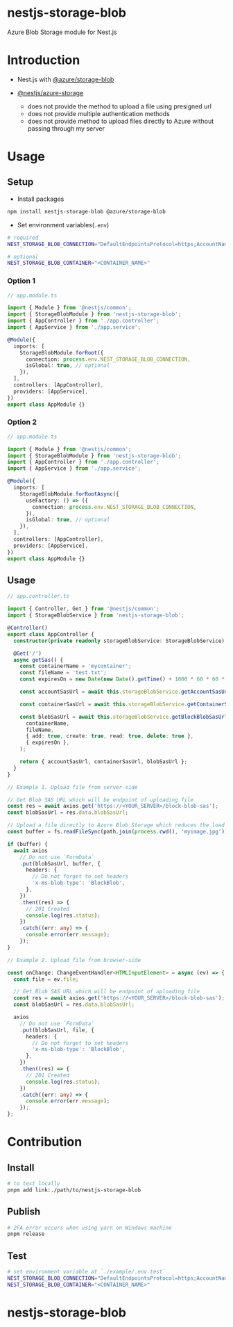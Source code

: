 # nestjs-storage-blob

Azure Blob Storage module for Nest.js

# Introduction

- Nest.js with [@azure/storage-blob](https://www.npmjs.com/package/@azure/storage-blob)

- [@nestjs/azure-storage](https://www.npmjs.com/package/@nestjs/azure-storage)
  - does not provide the method to upload a file using presigned url
  - does not provide multiple authentication methods
  - does not provide method to upload files directly to Azure without passing through my server

# Usage

## Setup

- Install packages

```sh
npm install nestjs-storage-blob @azure/storage-blob
```

- Set environment variables(`.env`)

```sh
# required
NEST_STORAGE_BLOB_CONNECTION="DefaultEndpointsProtocol=https;AccountName=<ACCOUNT_NAME>;AccountKey=<ACCOUNT_KEY>;EndpointSuffix=core.windows.net"

# optional
NEST_STORAGE_BLOB_CONTAINER="<CONTAINER_NAME>"
```

### Option 1

```ts
// app.module.ts

import { Module } from '@nestjs/common';
import { StorageBlobModule } from 'nestjs-storage-blob';
import { AppController } from './app.controller';
import { AppService } from './app.service';

@Module({
  imports: [
    StorageBlobModule.forRoot({
      connection: process.env.NEST_STORAGE_BLOB_CONNECTION,
      isGlobal: true, // optional
    }),
  ],
  controllers: [AppController],
  providers: [AppService],
})
export class AppModule {}
```

### Option 2

```ts
// app.module.ts

import { Module } from '@nestjs/common';
import { StorageBlobModule } from 'nestjs-storage-blob';
import { AppController } from './app.controller';
import { AppService } from './app.service';

@Module({
  imports: [
    StorageBlobModule.forRootAsync({
      useFactory: () => ({
        connection: process.env.NEST_STORAGE_BLOB_CONNECTION,
      }),
      isGlobal: true, // optional
    }),
  ],
  controllers: [AppController],
  providers: [AppService],
})
export class AppModule {}
```

## Usage

```ts
// app.controller.ts

import { Controller, Get } from '@nestjs/common';
import { StorageBlobService } from 'nestjs-storage-blob';

@Controller()
export class AppController {
  constructor(private readonly storageBlobService: StorageBlobService) {}

  @Get('/')
  async getSas() {
    const containerName = 'mycontainer';
    const fileName = 'test.txt';
    const expiresOn = new Date(new Date().getTime() + 1000 * 60 * 60 * 24);

    const accountSasUrl = await this.storageBlobService.getAccountSasUrl();

    const containerSasUrl = await this.storageBlobService.getContainerSasUrl(containerName);

    const blobSasUrl = await this.storageBlobService.getBlockBlobSasUrl(
      containerName,
      fileName,
      { add: true, create: true, read: true, delete: true },
      { expiresOn },
    );

    return { accountSasUrl, containerSasUrl, blobSasUrl };
  }
}
```

```ts
// Example 1. Upload file from server-side

// Get Blob SAS URL which will be endpoint of uploading file
const res = await axios.get('https://<YOUR_SERVER>/block-blob-sas');
const blobSasUrl = res.data.blobSasUrl;

// Upload a file directly to Azure Blob Storage which reduces the load on the server
const buffer = fs.readFileSync(path.join(process.cwd(), 'myimage.jpg'));

if (buffer) {
  await axios
    // Do not use `FormData`
    .put(blobSasUrl, buffer, {
      headers: {
        // Do not forget to set headers
        'x-ms-blob-type': 'BlockBlob',
      },
    })
    .then((res) => {
      // 201 Created
      console.log(res.status);
    })
    .catch((err: any) => {
      console.error(err.message);
    });
}
```

```ts
// Example 2. Upload file from browser-side

const onChange: ChangeEventHandler<HTMLInputElement> = async (ev) => {
  const file = ev.file;

  // Get Blob SAS URL which will be endpoint of uploading file
  const res = await axios.get('https://<YOUR_SERVER>/block-blob-sas');
  const blobSasUrl = res.data.blobSasUrl;

  axios
    // Do not use `FormData`
    .put(blobSasUrl, file, {
      headers: {
        // Do not forget to set headers
        'x-ms-blob-type': 'BlockBlob',
      },
    })
    .then((res) => {
      // 201 Created
      console.log(res.status);
    })
    .catch((err: any) => {
      console.error(err.message);
    });
};
```

# Contribution

## Install

```sh
# to test locally
pnpm add link:./path/to/nestjs-storage-blob
```

## Publish

```sh
# 2FA error occurs when using yarn on Windows machine
pnpm release
```

## Test

```sh
# set environment variable at `./example/.env.test`
NEST_STORAGE_BLOB_CONNECTION="DefaultEndpointsProtocol=https;AccountName=<ACCOUNT_NAME>;AccountKey=<ACCOUNT_KEY>;EndpointSuffix=core.windows.net"
NEST_STORAGE_BLOB_CONTAINER="<CONTAINER_NAME>"
```

# nestjs-storage-blob
